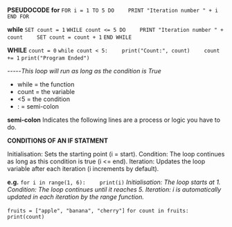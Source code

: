 **PSEUDOCODE**
**for**
`FOR i = 1 TO 5 DO`
`    PRINT "Iteration number " + i`
`END FOR`

**while**
`SET count = 1`
`WHILE count <= 5 DO`
`    PRINT "Iteration number " + count`
`    SET count = count + 1`
`END WHILE`

**WHILE**
`count = 0`
`while count < 5:`
`    print("Count:", count)`
`    count += 1`
`print("Program Ended")`

-----*This loop will run as long as the condition is True*

- while = the function
- count = the variable
- <5 = the condition
- : = semi-colon

**semi-colon**
Indicates the following lines are a process or logic you have to do.

**CONDITIONS OF AN IF STATMENT**

Initialisation: Sets the starting point (i = start).
Condition: The loop continues as long as this condition is true (i <= end).
Iteration: Updates the loop variable after each iteration (i increments by default).

**e.g.**
`for i in range(1, 6):`
`    print(i)`
*Initialisation: The loop starts at 1.*
*Condition: The loop continues until it reaches 5.*
*Iteration: i is automatically updated in each iteration by the range function.*

`fruits = ["apple", "banana", "cherry"]`
`for count in fruits:`
`    print(count)`